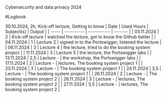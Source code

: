 
Cybersecurity and data privacy 2024

#Logbook

30.10.2024, 2h, Kick-off lecture, Getting to know 
| Date  | Used Hours | Subject(s) | Output |
| ----- | ---------- | ----------- | ------- |
| 03.11.2024 | 2 | Kick-off lecture | watched the lecture, got to know the Github better |
| 04.11.2024 | 1 | Lecture 2 | signed in to the Portswigger, listened the lecture |
| 06.11.2024 | 3 | Lecture 4 | the lecture, tried to do the booking system project |
| 11.11.2024 | 3 | Lecture 5 | the lecture, the Portswigger labs |
| 13.11.2024 | 2,5 | Lecture - | the workshop, the Portswigger labs |
| 17.11.2024 | 2 | Lecture - |  lectures, The booking system project 1 |
| 23.11.2024 | 3 | Lecture - |  The booking system project 1 |
| 24.11.2024 | 3,5 | Lecture - |  The booking system project 1 |
| 26.11.2024 | 2 | Lecture - |  The booking system project 2 |
| 26.11.2024 | 3 | Lecture - |  lectures, The booking system project 2 |
| 27.11.2024 | 5,5 | Lecture - | lectures,  The booking system project 2 |

